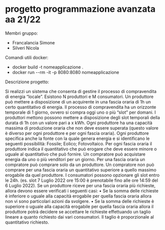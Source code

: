 # progetto programmazione avanzata aa 21/22

Membri gruppo:
- Francalancia Simone
- Silveri Nicola

Comandi utili docker:
- docker build -t nomeapplicazione .
- docker run --rm -it -p 8080:8080 nomeapplicazione

Descrizione progetto:

Si realizzi un sistema che consenta di gestire il processo di compravendita di energia “locale”. Esistono N produttori e M consumatori. Un produttore può mettere a disposizione di un acquirente in una fascia oraria di 1h un certo quantitativo di energia. Il processo di compravendita ha un orizzonte temporale di 1 giorno, ovvero si compra oggi uno o più “slot” per domani.
I produttori mettono possono mettere a disposizione degli slot temporali della durata di 1h con un valore pari a x kWh.  Ogni produttore ha una capacità massima di produzione oraria che non deve essere superata (questo valore è diverso per ogni produttore e per ogni fascia oraria).
Ogni produttore specifica anche la fonte con la quale genera energia e si identificano le seguenti possibilità: Fossile; Eolico; Fotovoltaico. Per ogni fascia oraria il produttore indica il quantitativo che può erogare che deve essere minore o uguale al quantitativo che può fornire.
Un compratore può acquistare energia da uno o più venditori per un giorno. Per una fascia oraria un compratore può comprare solo da un produttore. Un compratore non può comprare per una fascia oraria un quantitativo superiore a quello massimo erogabile da quel produttore.
I consumatori possono opzionare gli slot entro le 24h. (es. slot 7 Luglio 2022 ore 15:00 è prenotabile fino alle ore 14:59 del 6 Luglio 2022).
Se un produttore riceve per una fascia oraria più richieste, allora devono essere verificati i seguenti casi:
•	Se la somma delle richieste è inferiore o uguale alla capacità erogabile per quella fascia oraria allora non vi sono particolari azioni da svolgere.
•	Se la somma delle richieste è superiore o uguale alla capacità erogabile per quella fascia oraria allora il produttore potrà decidere se accettare le richieste effettuando un taglio lineare a quanto richiesto dai vari consumatori. Il taglio è proporzionale al quantitativo richiesto.
